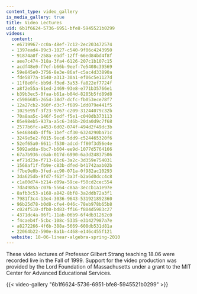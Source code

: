 ```yaml
---
content_type: video_gallery
is_media_gallery: true
title: Video Lectures
uid: 6b1f6624-5736-6951-bfe8-5945521b0299
videos:
  content:
  - e6719967-cc0a-48ef-7c12-2ec203472574
  - 1397ead4-89c3-1027-c540-9f06c4243950
  - 91874a0f-258a-eadf-12ff-66ed84bd4f8f
  - aee7c474-318a-3fa4-6126-207c1b107c15
  - acdf48e0-f7ef-b66b-9eef-7e5408c39569
  - 59e845e0-3756-8e3e-86af-c5ac4d33890a
  - fde5877a-b540-a313-30a1-ef06c5e1127d
  - 11f8e0fc-bb9d-f3ed-3a53-fa822ef7724f
  - a8f2e55a-61ed-2469-93e8-e771b35766e1
  - b39b3ec5-0faa-b61a-b04d-8285b5fd89d8
  - c5986685-2654-38d7-dcfc-fb053ece78f7
  - 12a27cb2-360f-d3c7-f689-1dd079e441f5
  - 1029e95f-3f23-9767-c209-31244079c32b
  - 70a8aa5c-146f-5edf-f5e1-c040db373113
  - 05e98eb5-937a-a5c6-346b-20da0d9c7f68
  - 2577b6fc-a453-6d02-074f-494d2f49dc3b
  - 5e46844b-dff6-1bef-cf30-6324290ba71c
  - 3249e5e2-f015-9ecd-5dd9-c524465320f6
  - 52ef65a0-6611-f530-adcd-ff80f3d56e4e
  - 5092adda-6bc7-b604-ee9d-1077d5764166
  - 67a7b936-c6ab-017d-6990-6a3d24837506
  - ef71d23e-f713-61c6-3a2c-3d359e754031
  - 1568af1f-fb9e-c83b-dfed-b41742aab02b
  - f7be9e0b-3fed-ac90-071a-0f982ac10293
  - 3da625db-9fd7-f62f-3a3f-b2a6d0dcc4c8
  - c1a00d74-b214-d09a-59ce-f50cd2cec554
  - 7da4985a-c076-5564-c8aa-3eccb1a1e97e
  - 8afb3c53-a168-a842-8bf8-3a2ddb72a3f1
  - 7981f3c4-13e4-3036-9643-531921892360
  - 96b25d78-b0d8-cfe4-046c-78eb978b65b8
  - c024f510-dfb0-bd83-ff16-f804d5983c27
  - 4371dc4a-06f1-11ab-06b9-6f4db31262c0
  - f4caeb4f-5cbc-108c-5335-e31427987a7e
  - a8272266-4f6b-388a-5669-608db531d81a
  - 22064b22-590e-8a1b-4468-e146c455f121
  website: 18-06-linear-algebra-spring-2010
---
```


These video lectures of Professor Gilbert Strang teaching 18.06 were recorded live in the Fall of 1999. Support for the video production was provided by the Lord Foundation of Massachusetts under a grant to the MIT Center for Advanced Educational Services.

{{< video-gallery "6b1f6624-5736-6951-bfe8-5945521b0299" >}}

